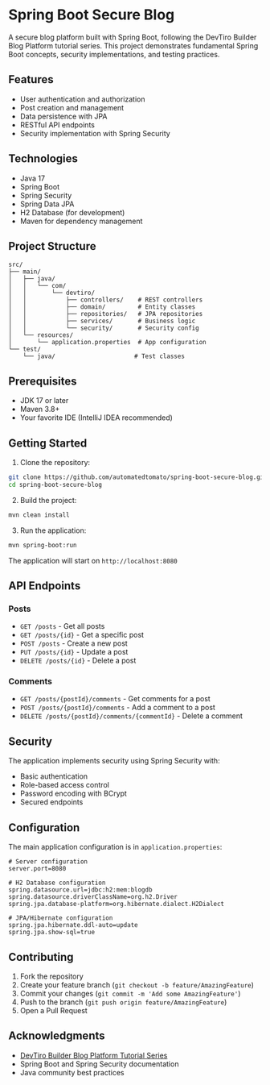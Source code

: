 # Spring Boot Secure Blog

A secure blog platform built with Spring Boot, following the DevTiro Builder Blog Platform tutorial series. 
This project demonstrates fundamental Spring Boot concepts, security implementations, and testing practices.

## Features

- User authentication and authorization
- Post creation and management
- Data persistence with JPA
- RESTful API endpoints
- Security implementation with Spring Security

## Technologies

- Java 17
- Spring Boot
- Spring Security
- Spring Data JPA
- H2 Database (for development)
- Maven for dependency management

## Project Structure

```
src/
├── main/
│   ├── java/
│   │   └── com/
│   │       └── devtiro/
│   │           ├── controllers/    # REST controllers
│   │           ├── domain/         # Entity classes
│   │           ├── repositories/   # JPA repositories
│   │           ├── services/       # Business logic
│   │           └── security/       # Security config
│   └── resources/
│       └── application.properties  # App configuration
└── test/
    └── java/                      # Test classes
```

## Prerequisites

- JDK 17 or later
- Maven 3.8+
- Your favorite IDE (IntelliJ IDEA recommended)

## Getting Started

1. Clone the repository:
```bash
git clone https://github.com/automatedtomato/spring-boot-secure-blog.git
cd spring-boot-secure-blog
```

2. Build the project:
```bash
mvn clean install
```

3. Run the application:
```bash
mvn spring-boot:run
```

The application will start on `http://localhost:8080`

## API Endpoints

### Posts
- `GET /posts` - Get all posts
- `GET /posts/{id}` - Get a specific post
- `POST /posts` - Create a new post
- `PUT /posts/{id}` - Update a post
- `DELETE /posts/{id}` - Delete a post

### Comments
- `GET /posts/{postId}/comments` - Get comments for a post
- `POST /posts/{postId}/comments` - Add a comment to a post
- `DELETE /posts/{postId}/comments/{commentId}` - Delete a comment

## Security

The application implements security using Spring Security with:
- Basic authentication
- Role-based access control
- Password encoding with BCrypt
- Secured endpoints

## Configuration

The main application configuration is in `application.properties`:

```properties
# Server configuration
server.port=8080

# H2 Database configuration
spring.datasource.url=jdbc:h2:mem:blogdb
spring.datasource.driverClassName=org.h2.Driver
spring.jpa.database-platform=org.hibernate.dialect.H2Dialect

# JPA/Hibernate configuration
spring.jpa.hibernate.ddl-auto=update
spring.jpa.show-sql=true
```

## Contributing

1. Fork the repository
2. Create your feature branch (`git checkout -b feature/AmazingFeature`)
3. Commit your changes (`git commit -m 'Add some AmazingFeature'`)
4. Push to the branch (`git push origin feature/AmazingFeature`)
5. Open a Pull Request

## Acknowledgments

- [DevTiro Builder Blog Platform Tutorial Series](https://community.devtiro.com/c/builder-blog-platform/)
- Spring Boot and Spring Security documentation
- Java community best practices
